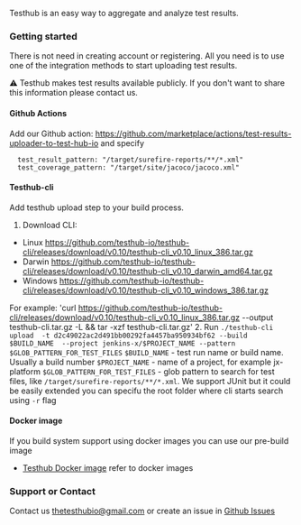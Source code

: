 Testhub is an easy way to aggregate and analyze test results. 

### Getting started 

There is not need in creating account or registering. All you need is to use one of the integration methods to start uploading test results. 

:warning: Testhub makes test results available publicly. If you don't want to share this information please contact us. 

#### Github Actions
Add our Github action: https://github.com/marketplace/actions/test-results-uploader-to-test-hub-io and specify   
  ```
    test_result_pattern: "/target/surefire-reports/**/*.xml"
    test_coverage_pattern: "/target/site/jacoco/jacoco.xml"
  ```

#### Testhub-cli

Add testhub upload step to your build process. 
1. Download CLI: 
  - Linux https://github.com/testhub-io/testhub-cli/releases/download/v0.10/testhub-cli_v0.10_linux_386.tar.gz
  - Darwin https://github.com/testhub-io/testhub-cli/releases/download/v0.10/testhub-cli_v0.10_darwin_amd64.tar.gz
  - Windows https://github.com/testhub-io/testhub-cli/releases/download/v0.10/testhub-cli_v0.10_windows_386.tar.gz
  
  For example: 
  'curl https://github.com/testhub-io/testhub-cli/releases/download/v0.10/testhub-cli_v0.10_linux_386.tar.gz --output testhub-cli.tar.gz -L  && tar -xzf testhub-cli.tar.gz'
2. Run
`./testhub-cli upload  -t d2c49022ac2d491bb00292fa4457ba950934bf62 --build $BUILD_NAME  --project jenkins-x/$PROJECT_NAME --pattern $GLOB_PATTERN_FOR_TEST_FILES`
`$BUILD_NAME` - test run name or build name. Usually a build number
`$PROJECT_NAME` - name of a project, for example  jx-platform
`$GLOB_PATTERN_FOR_TEST_FILES` - glob pattern to search for test files, like `/target/surefire-reports/**/*.xml`. We support JUnit but it could be easily extended
you can specifu the root folder where cli starts search using `-r` flag
  
#### Docker image
If you build system support using docker images you can use our pre-build image  
- [Testhub Docker image](https://hub.docker.com/r/testhubio/cli)
refer to docker images 


### Support or Contact

Contact us [thetesthubio@gmail.com](mailto:thetesthubio@gmail.com) or create an issue in [Github Issues](https://github.com/testhub-io/docs/issues)
